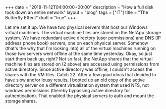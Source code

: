 +++
date = "2018-11-12T04:00:00+00:00"
description = "How a full disk took down an entire network"
layout = "blog"
tags = ["IT"]
title = "The Butterfly Effect"
draft = "true"
+++

Let me set it up:
We have two physical servers that host our Windows virtual machines.
The virtual machine files are stored on the NetApp storage system.
We have redundant active directory (user permissions) and DNS (IP address phone book) servers, one on each physical server.
Somehow (that's the why that I'm looking into) all of the virtual machines running on those two servers went offline at the same time yesterday. Okay, so just start them back up, right? Not so fast, the NetApp shares that the virtual machine files are stored on (2 above) are accessed using permissions from active directory. Since active directory was offline, I couldn't access the shares with the VM files. Catch 22. After a few good ideas that decided to have slow and/or lousy results, I booted up an old copy of the active directory server on a different virtualization system that used NFS, not windows permissions (thereby bypassing active directory for authentication). That enabled the physical servers to auth and mount the storage shares.